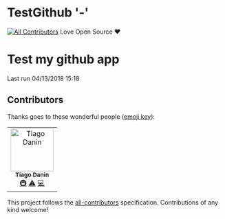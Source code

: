 # TestGithub '-'
[![All Contributors](https://img.shields.io/badge/all_contributors-1-orange.svg?style=flat-square)](#contributors)
Love Open Source ❤️

# Test my github app
Last run 04/13/2018 15:18

## Contributors

Thanks goes to these wonderful people ([emoji key](https://allcontributors.org/docs/en/emoji-key)):

<!-- ALL-CONTRIBUTORS-LIST:START - Do not remove or modify this section -->
<!-- prettier-ignore -->
<table><tr><td align="center"><a href="https://TiagoDanin.github.io/"><img src="https://avatars3.githubusercontent.com/u/5731176?v=4" width="100px;" alt="Tiago Danin"/><br /><sub><b>Tiago Danin</b></sub></a><br /><a href="#infra-tiagodanin" title="Infrastructure (Hosting, Build-Tools, etc)">🚇</a> <a href="https://github.com/TiagoDanin/TestGithub/commits?author=tiagodanin" title="Tests">⚠️</a> <a href="https://github.com/TiagoDanin/TestGithub/commits?author=tiagodanin" title="Code">💻</a></td></tr></table>

<!-- ALL-CONTRIBUTORS-LIST:END -->

This project follows the [all-contributors](https://github.com/all-contributors/all-contributors) specification. Contributions of any kind welcome!